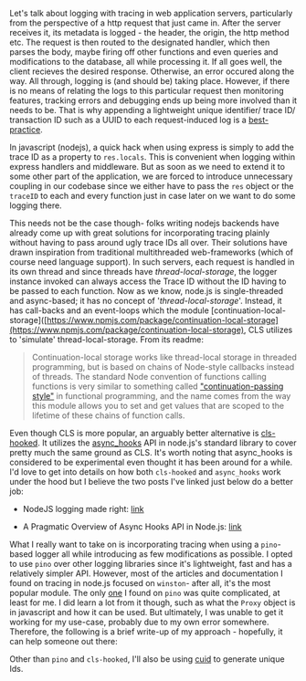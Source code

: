 Let's talk about logging with tracing in web application servers, particularly from the perspective of a http request that just came in. After the server receives it, its metadata is logged - the header, the origin, the http method etc. The request is then routed to the designated handler, which then parses the body, maybe firing off other functions and even queries and modifications to the database, all while processing it. If all goes well, the client recieves the desired response. Otherwise, an error occured along the way. All through, logging is (and should be) taking place. However, if there is no means of relating the logs to this particular request then monitoring features, tracking errors and debugging ends up being more involved than it needs to be. That is why appending a lightweight unique identifier/ trace ID/ transaction ID such as a UUID to each request-induced log is a [best-practice](https://github.com/goldbergyoni/nodebestpractices/blob/master/sections/production/assigntransactionid.md). 



In javascript (nodejs), a quick hack when using express is simply to add the trace ID as a property to `res.locals`. This is convenient when logging within express handlers and middleware. But as soon as we need to extend it to some other part of the application, we are forced to introduce unnecessary coupling in our codebase since we either have to pass the `res` object or the `traceID` to each and every function just in case later on we want to do some logging there. 



This needs not be the case though- folks writing nodejs backends have already come up with great solutions for incorporating tracing plainly without having to pass around ugly trace IDs all over. Their solutions have drawn inspiration from traditional multithreaded web-frameworks (which of course need language support). In such servers, each request is handled in its own thread and since threads have *thread-local-storage*, the logger instance invoked can always access the Trace ID without the ID having to be passed to each function. Now as we know, node.js is single-threaded and async-based; it has no concept of '*thread-local-storage*'. Instead, it has call-backs and an event-loops which the module [continuation-local-storage]([https://www.npmjs.com/package/continuation-local-storage](https://www.npmjs.com/package/continuation-local-storage), CLS utilizes to 'simulate' thread-local-storage. From its readme:

> Continuation-local storage works like thread-local storage in threaded programming, but is based on chains of Node-style callbacks instead of threads. The standard Node convention of functions calling functions is very similar to something called ["continuation-passing style"](http://en.wikipedia.org/wiki/Continuation-passing_style) in functional programming, and the name comes from the way this module allows you to set and get values that are scoped to the lifetime of these chains of function calls.



Even though CLS is more popular, an arguably better alternative is [cls-hooked](https://www.npmjs.com/package/cls-hooked). It utilizes the  [async_hooks](https://nodejs.org/api/async_hooks.html) API in node.js's standard library to cover pretty much the same ground as CLS. It's worth noting that async_hooks is considered to be experimental even thought it has been around for a while. I'd love to get into details on how both `cls-hooked` and `async_hooks` work under the hood but I believe the two posts I've linked just below do a better job:

* NodeJS logging made right: [link](https://itnext.io/nodejs-logging-made-right-117a19e8b4ce)

* A Pragmatic Overview of Async Hooks API in Node.js: [link](https://itnext.io/a-pragmatic-overview-of-async-hooks-api-in-node-js-e514b31460e9)



What I really want to take on is incorporating tracing when using a `pino`-based logger all while introducing as few modifications as possible. I opted to use `pino` over other logging libraries since it's lightweight, fast and has a relatively simpler API. However, most of the articles and documentation I found on tracing in node.js focused on `winston`- after all, it's the most popular module. The only [one](https://itnext.io/nodejs-logging-made-right-117a19e8b4ce) I found on `pino` was quite complicated, at least for me. I did learn a lot from it though, such as what the `Proxy` object is in javascript and how it can be used. But ultimately, I was unable to get it working for my use-case, probably due to my own error somewhere. Therefore, the following is a brief write-up of my approach - hopefully, it can help someone out there:



Other than `pino` and `cls-hooked`, I'll also be using [cuid](https://www.npmjs.com/package/cuid) to generate unique Ids.
